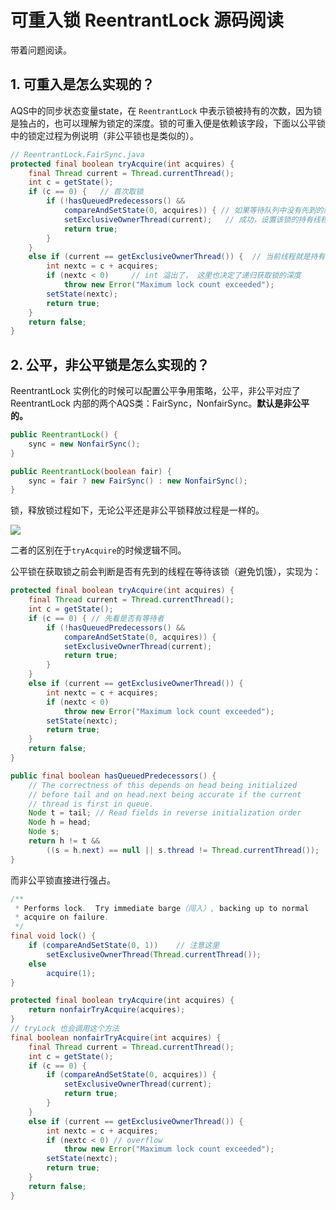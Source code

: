 # 可重入锁 ReentrantLock 源码阅读

带着问题阅读。

## 1. 可重入是怎么实现的？

AQS中的同步状态变量state，在 `ReentrantLock` 中表示锁被持有的次数，因为锁是独占的，也可以理解为锁定的深度。锁的可重入便是依赖该字段，下面以公平锁中的锁定过程为例说明（非公平锁也是类似的）。

```java
// ReentrantLock.FairSync.java
protected final boolean tryAcquire(int acquires) {
    final Thread current = Thread.currentThread();
    int c = getState();
    if (c == 0) {   // 首次取锁
        if (!hasQueuedPredecessors() &&
            compareAndSetState(0, acquires)) { // 如果等待队列中没有先到的线程，则尝试获取
            setExclusiveOwnerThread(current);   // 成功，设置该锁的持有线程
            return true;
        }
    }
    else if (current == getExclusiveOwnerThread()) {  // 当前线程就是持有锁的线程，则直接增加计数
        int nextc = c + acquires;
        if (nextc < 0)     // int 溢出了， 这里也决定了递归获取锁的深度
            throw new Error("Maximum lock count exceeded");
        setState(nextc);
        return true;
    }
    return false;
}
```

## 2. 公平，非公平锁是怎么实现的？

ReentrantLock 实例化的时候可以配置公平争用策略，公平，非公平对应了 ReentrantLock  内部的两个AQS类：FairSync，NonfairSync。**默认是非公平的。**

```java
public ReentrantLock() {
    sync = new NonfairSync();
}

public ReentrantLock(boolean fair) {
    sync = fair ? new FairSync() : new NonfairSync();
}
```

锁，释放锁过程如下，无论公平还是非公平锁释放过程是一样的。


![](/images/ReentrantLock-Sync.jpg)


二者的区别在于`tryAcquire`的时候逻辑不同。


公平锁在获取锁之前会判断是否有先到的线程在等待该锁（避免饥饿），实现为：

```java
protected final boolean tryAcquire(int acquires) {
    final Thread current = Thread.currentThread();
    int c = getState();
    if (c == 0) { // 先看是否有等待者
        if (!hasQueuedPredecessors() &&
            compareAndSetState(0, acquires)) {
            setExclusiveOwnerThread(current);
            return true;
        }
    }
    else if (current == getExclusiveOwnerThread()) {
        int nextc = c + acquires;
        if (nextc < 0)
            throw new Error("Maximum lock count exceeded");
        setState(nextc);
        return true;
    }
    return false;
}

public final boolean hasQueuedPredecessors() {
    // The correctness of this depends on head being initialized
    // before tail and on head.next being accurate if the current
    // thread is first in queue.
    Node t = tail; // Read fields in reverse initialization order
    Node h = head;
    Node s;
    return h != t &&
        ((s = h.next) == null || s.thread != Thread.currentThread());
}
```

而非公平锁直接进行强占。

```java
/**
 * Performs lock.  Try immediate barge（闯入）, backing up to normal
 * acquire on failure.
 */
final void lock() {
    if (compareAndSetState(0, 1))    // 注意这里
        setExclusiveOwnerThread(Thread.currentThread());
    else
        acquire(1);
}

protected final boolean tryAcquire(int acquires) {
    return nonfairTryAcquire(acquires);
}
// tryLock 也会调用这个方法
final boolean nonfairTryAcquire(int acquires) {
    final Thread current = Thread.currentThread();
    int c = getState();
    if (c == 0) {
        if (compareAndSetState(0, acquires)) {
            setExclusiveOwnerThread(current);
            return true;
        }
    }
    else if (current == getExclusiveOwnerThread()) {
        int nextc = c + acquires;
        if (nextc < 0) // overflow
            throw new Error("Maximum lock count exceeded");
        setState(nextc);
        return true;
    }
    return false;
}
```
